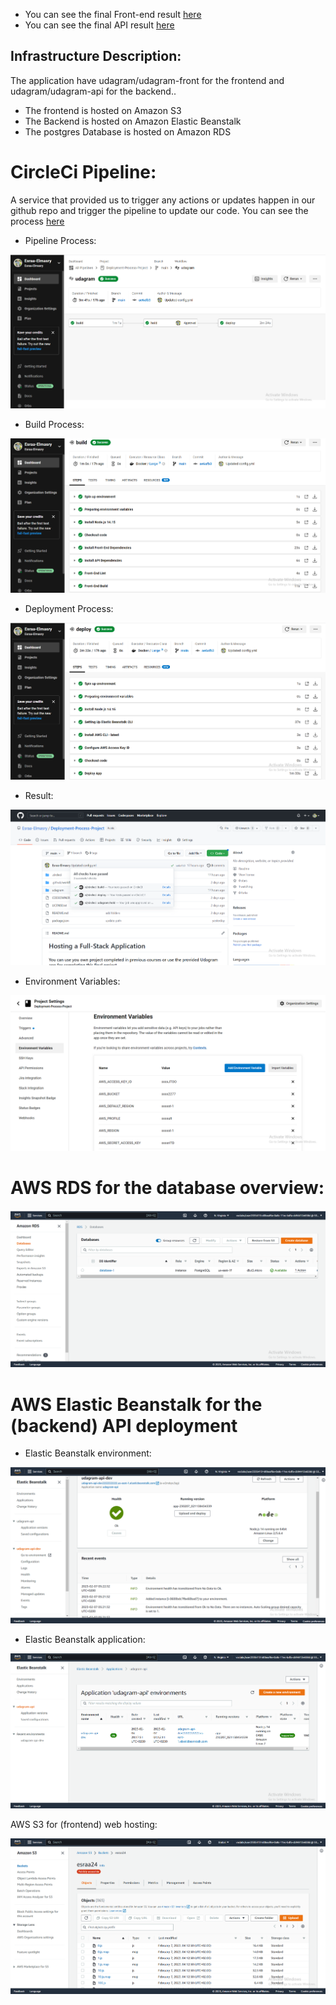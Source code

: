 - You can see the final Front-end result [here](http://esraa24.s3-website-us-east-1.amazonaws.com/home)
- You can see the final API result [here](http://udagram-api-dev2222222222.us-east-1.elasticbeanstalk.com/)


## Infrastructure Description:

The application have udagram/udagram-front for the frontend and udagram/udagram-api for the backend..

- The frontend is hosted on Amazon S3
- The Backend is hosted on Amazon Elastic Beanstalk
- The postgres Database is hosted on Amazon RDS

# CircleCi Pipeline: 
A service that provided us to trigger any actions or updates happen in our github repo and trigger the pipeline to update our code. You can see the process [here](https://github.com/Esraa-Elmasry/Deployment-Process-Project/blob/main/docs/Pipeline_description.md)

- Pipeline Process:

![Pipeline](https://github.com/Esraa-Elmasry/Deployment-Process-Project/blob/main/docs/screenshots/pipeline.png?raw=true)


- Build Process:

![build](https://github.com/Esraa-Elmasry/Deployment-Process-Project/blob/main/docs/screenshots/build.png?raw=true)


- Deployment Process:

![deploy](https://github.com/Esraa-Elmasry/Deployment-Process-Project/blob/main/docs/screenshots/deploy.png?raw=true)


- Result: 

![final](https://github.com/Esraa-Elmasry/Deployment-Process-Project/blob/main/docs/screenshots/Final%20Result%20on%20Github.png?raw=true)


- Environment Variables:

![variables](https://github.com/Esraa-Elmasry/Deployment-Process-Project/blob/main/docs/screenshots/Environment%20Variables.png?raw=true)


# AWS RDS for the database overview:

![rds](https://github.com/Esraa-Elmasry/Deployment-Process-Project/blob/main/docs/screenshots/RDS%20for%20database.png?raw=true)


# AWS Elastic Beanstalk for the (backend) API deployment

- Elastic Beanstalk environment:

![environment](https://github.com/Esraa-Elmasry/Deployment-Process-Project/blob/main/docs/screenshots/Elastic%20Beanstalk%20Environment.png?raw=true)


- Elastic Beanstalk application:

![application](https://github.com/Esraa-Elmasry/Deployment-Process-Project/blob/main/docs/screenshots/Elastic%20Beanstalk%20Application.png?raw=true)

AWS S3 for (frontend) web hosting:

![s3](https://github.com/Esraa-Elmasry/Deployment-Process-Project/blob/main/docs/screenshots/S3%20for%20frontend%20hosting.png?raw=true)












